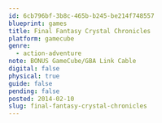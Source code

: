 ```yaml
---
id: 6cb796bf-3b8c-465b-b245-be214f748557
blueprint: games
title: Final Fantasy Crystal Chronicles
platform: gamecube
genre:
  - action-adventure
note: BONUS GameCube/GBA Link Cable
digital: false
physical: true
guide: false
pending: false
posted: 2014-02-10
slug: final-fantasy-crystal-chronicles
---
```

